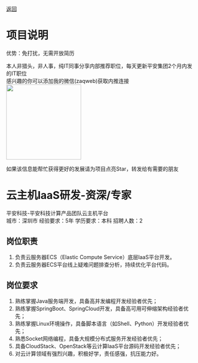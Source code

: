 [返回](../../)

# 项目说明

优势：免打扰，无需开放简历

本人非猎头，非人事，纯IT同事分享内部推荐职位，每天更新平安集团2个月内发的IT职位  
感兴趣的你可以添加我的微信(zaqweb)获取内推连接  
<img src="https://github.com/zaqweb/PA-IT-JOBS/blob/master/WechatICode.jpeg"  height="200" width="200">

如果该信息能帮忙获得更好的发展请为项目点亮Star，转发给有需要的朋友

# 云主机IaaS研发-资深/专家
平安科技-平安科技计算产品团队云主机平台  
城市：深圳市 经验要求：5年 学历要求：本科  招聘人数：2

## 岗位职责
1. 负责云服务器ECS（Elastic Compute Service）底层IaaS平台开发。
2. 负责云服务器ECS平台线上疑难问题排查分析，持续优化平台代码。

## 岗位要求
1. 熟练掌握Java服务端开发，具备高并发编程开发经验者优先；
2. 熟练掌握SpringBoot、SpringCloud开发，具备高可用可伸缩架构经验者优先；
3. 熟练掌握Linux环境操作，具备脚本语言（如Shell、Python）开发经验者优先；
4. 熟悉Socket网络编程，具备大规模分布式服务开发经验者优先；
5. 具备CloudStack、OpenStack等云计算IaaS平台源码开发经验者优先；
6. 对云计算领域有强烈兴趣，积极好学，责任感强，抗压能力好。




